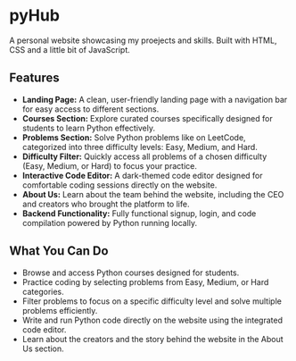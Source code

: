 # pyHub


A personal website showcasing my proejects and skills. Built  with HTML, CSS and a little bit of JavaScript.

## Features

- **Landing Page:** A clean, user-friendly landing page with a navigation bar for easy access to different sections.
- **Courses Section:** Explore curated courses specifically designed for students to learn Python effectively.
- **Problems Section:** Solve Python problems like on LeetCode, categorized into three difficulty levels: Easy, Medium, and Hard.
- **Difficulty Filter:** Quickly access all problems of a chosen difficulty (Easy, Medium, or Hard) to focus your practice.
- **Interactive Code Editor:** A dark-themed code editor designed for comfortable coding sessions directly on the website.
- **About Us:** Learn about the team behind the website, including the CEO and creators who brought the platform to life.
- **Backend Functionality:** Fully functional signup, login, and code compilation powered by Python running locally.

## What You Can Do

- Browse and access Python courses designed for students.
- Practice coding by selecting problems from Easy, Medium, or Hard categories.
- Filter problems to focus on a specific difficulty level and solve multiple problems efficiently.
- Write and run Python code directly on the website using the integrated code editor.
- Learn about the creators and the story behind the website in the About Us section.
